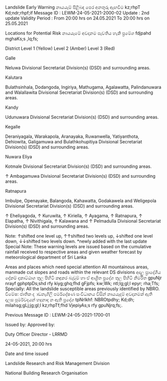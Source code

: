 Landslide Early Warning නායයෑම් පිළිබඳ පෙර අනතුරු ඇඟවීම kz;rhpT Kd;ndr;rhpf;if Message ID : LEWM-24-05-2021-2000-02 Update : 2nd update Validity Period : From 20:00 hrs on 24.05.2021 To 20:00 hrs on 25.05.2021

Locations for Potential Risk නායයෑමේ අවදානම පැවතිය හැකි ප්‍රමේශ fdjpahd mghaKs;s ,lq;fs;

District Level 1 (Yellow) Level 2 (Amber) Level 3 (Red)

Galle

Neluwa Divisional Secretariat Division(s) (DSD) and surrounding areas.

Kalutara

Bulathsinhala, Dodangoda, Ingiriya, Mathugama, Agalawatta, Palindanuwara and Walallawita Divisional Secretariat Division(s) (DSD) and surrounding areas.

Kandy

Udunuwara Divisional Secretariat Division(s) (DSD) and surrounding areas.

Kegalle

Deraniyagala, Warakapola, Aranayaka, Ruwanwella, Yatiyanthota, Dehiowita, Galigamuwa and Bulathkohupitiya Divisional Secretariat Division(s) (DSD) and surrounding areas.

Nuwara Eliya

Kotmale Divisional Secretariat Division(s) (DSD) and surrounding areas.

↑ Ambagamuwa Divisional Secretariat Division(s) (DSD) and surrounding areas.

Ratnapura

Imbulpe, Openayake, Balangoda, Kahawatta, Godakawela and Weligepola Divisional Secretariat Division(s) (DSD) and surrounding areas.

↑ Eheliyagoda, ↑ Kuruwita, ↑ Kiriella, ↑ Ayagama, ↑ Ratnapura, ↑ Elapatha, ↑ Nivithigala, ↑ Kalawana and ↑ Pelmadulla Divisional Secretariat Division(s) (DSD) and surrounding areas.

Note: ↑shifted one level up, ↑↑shifted two levels up, ↓shifted one level down, ↓↓shifted two levels down. *newly added with the last update Special Note: These warning levels are issued based on the cumulative rainfall received to respective areas and given weather forecast by meteorological department of Sri Lanka

Areas and places which need special attention All mountainous areas, manmade cut slopes and roads within the relevant DS divisions අදාල ප්‍රාදේශීය දේකම් දකාට්ඨාශ තුල පිහිටි කඳුකර බෑවුම් හා ඒ ආශ්‍රිත ප්‍රදේශ තුල පිහිටි නිර්මිත gpuNjr nrayf gphptpDs;shd rfy kiyg;ghq;fhd gFjpfs; kw;Wk; ntl;lg;gl;l epyr; rha;Tfs; Specially: All the landslide susceptible areas previously identified by NBRO. විමේෂ: ජාතික ද ාඩනැගිලි පර්මදේෂණ සංවිධානය විසින් නායයෑදම් අවදානමක් ඇති දලස පුර්මවදයන් හදුනාද න ඇති ප්‍රදේශ tpNrlkhf: NBROtpdhy; Kd;dh; milahsg;gLj;jg;gl;l kz;rhpTf;fhd VjepiyAs;s rfy gpuNjrq;fs;.

Previous Message ID : LEWM-24-05-2021-1700-01

Issued by: Approved by:

Duty Officer Director - LRRMD

24-05-2021, 20:00 hrs

Date and time issued

Landslide Research and Risk Management Division

National Building Research Organisation